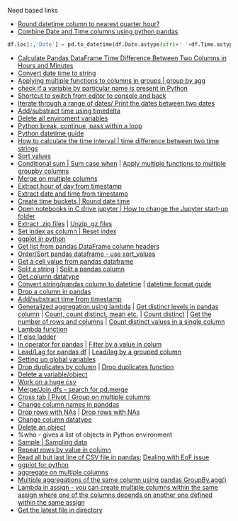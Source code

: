 Need based links
- [Round datetime column to nearest quarter hour?](https://stackoverflow.com/questions/32344533/how-do-i-round-datetime-column-to-nearest-quarter-hour)
- [Combine Date and Time columns using python pandas](https://stackoverflow.com/questions/17978092/combine-date-and-time-columns-using-python-pandas)
```python
df.loc[:,'Date'] = pd.to_datetime(df.Date.astype(str)+' '+df.Time.astype(str))
```
- [Calculate Pandas DataFrame Time Difference Between Two Columns in Hours and Minutes](https://stackoverflow.com/questions/22923775/calculate-pandas-dataframe-time-difference-between-two-columns-in-hours-and-minu)
- [Convert date time to string](https://thispointer.com/python-how-to-convert-datetime-object-to-string-using-datetime-strftime/)
- [Applying multiple functions to columns in groups
 | group by agg](https://www.shanelynn.ie/summarising-aggregation-and-grouping-data-in-python-pandas/)
- [check if a variable by particular name is present in Python](https://stackoverflow.com/questions/843277/how-do-i-check-if-a-variable-exists)
- [Shortcut to switch from editor to console and back](https://stackoverflow.com/questions/31706295/is-there-a-keyboard-shortcut-to-switch-from-editor-to-console-in-sypider)
- [Iterate through a range of dates/ Print the dates between two dates](https://stackoverflow.com/questions/1060279/iterating-through-a-range-of-dates-in-python)
- [Add/substract time using timedelta](https://stackoverflow.com/questions/43192610/add-15-minutes-to-current-timestamp-using-timedelta/43192718#43192718)
- [Delete all enviroment variables](https://stackoverflow.com/questions/3543833/how-do-i-clear-all-variables-in-the-middle-of-a-python-script)
- [Python break, continue, pass within a loop](https://www.tutorialspoint.com/python/python_loop_control.htm)
- [Python datetime guide](https://www.journaldev.com/23365/python-string-to-datetime-strptime)
- [How to calculate the time interval | time difference between two time strings](https://stackoverflow.com/questions/3096953/how-to-calculate-the-time-interval-between-two-time-strings)
- [Sort values](https://pandas.pydata.org/pandas-docs/stable/reference/api/pandas.DataFrame.sort_values.html)
- [Conditional sum | Sum case when](https://stackoverflow.com/questions/17266129/python-pandas-conditional-sum-with-groupby) | [Apply multiple functions to multiple groupby columns](https://stackoverflow.com/questions/14529838/apply-multiple-functions-to-multiple-groupby-columns)
- [Merge on multiple columns](https://stackoverflow.com/questions/41815079/pandas-merge-join-two-data-frames-on-multiple-columns)
- [Extract hour of day from timestamp](https://stackoverflow.com/questions/25129144/pandas-return-hour-from-datetime-column-directly)
- [Extract date and time from timestamp](https://stackoverflow.com/questions/39662149/pandas-extract-date-and-time-from-timestamp)
- [Create time buckets | Round date time](https://stackoverflow.com/questions/23966152/how-to-create-a-group-id-based-on-5-minutes-interval-in-pandas-timeseries)
- [Open notebooks in C drive jupyter | How to change the Jupyter start-up folder](https://stackoverflow.com/questions/35254852/how-to-change-the-jupyter-start-up-folder)
- [Extract .zip files](https://thispointer.com/python-how-to-unzip-a-file-extract-single-multiple-or-all-files-from-a-zip-archive/) | [Unzip .gz files](https://stackoverflow.com/questions/31028815/how-to-unzip-gz-file-using-python)
- [Set index as column | Reset index](https://stackoverflow.com/questions/20461165/how-to-convert-index-of-a-pandas-dataframe-into-a-column)
- [ggplot in python](http://ggplot.yhathq.com/)
- [Get list from pandas DataFrame column headers](https://stackoverflow.com/questions/19482970/get-list-from-pandas-dataframe-column-headers)
- [Order/Sort pandas dataframe - use sort_values](http://pandas.pydata.org/pandas-docs/version/0.19/generated/pandas.DataFrame.sort.html)
- [Get a cell value from pandas dataframe](https://stackoverflow.com/questions/16729574/how-to-get-a-value-from-a-cell-of-a-dataframe)
- [Split a string](https://www.geeksforgeeks.org/python-string-split/) | [Split a pandas column](https://stackoverflow.com/questions/14745022/how-to-split-a-column-into-two-columns)
- [Get column datatype](https://stackoverflow.com/questions/22470690/get-list-of-pandas-dataframe-columns-based-on-data-type)
- [Convert string/pandas column to datetime](https://stackoverflow.com/questions/26763344/convert-pandas-column-to-datetime) | [datetime format guide](http://strftime.org/)
- [Drop a column in pandas](https://pandas.pydata.org/pandas-docs/stable/generated/pandas.DataFrame.drop.html)
- [Add/substract time from timestamp](https://stackoverflow.com/questions/25797245/how-to-properly-add-hours-to-a-pandas-tseries-index-datetimeindex)
- [Generalized aggregation using lambda](https://stackoverflow.com/questions/18554920/pandas-aggregate-count-distinct) | [Get distinct levels in pandas column](https://cmdlinetips.com/2018/01/how-to-get-unique-values-from-a-column-in-pandas-data-frame/) | [Count, count distinct, mean etc.](https://stackoverflow.com/questions/19384532/how-to-count-number-of-rows-per-group-and-other-statistics-in-pandas-group-by) | [Count distinct](https://stackoverflow.com/questions/15411158/pandas-countdistinct-equivalent) | [Get the number of rows and columns](http://www.learningaboutelectronics.com/Articles/How-to-get-the-number-of-rows-and-columns-in-a-pandas-dataframe-object-in-Python.php) | [Count distinct values in a single column](https://stackoverflow.com/questions/18554920/pandas-aggregate-count-distinct)
- [Lambda function](https://pandas.pydata.org/pandas-docs/version/0.18/generated/pandas.Series.apply.html)
- [If else ladder](https://stackoverflow.com/questions/44991438/lambda-including-if-elif-else)
- [In operator for pandas](https://stackoverflow.com/questions/12096252/use-a-list-of-values-to-select-rows-from-a-pandas-dataframe) | [Filter by a value in colum](https://stackoverflow.com/questions/11869910/pandas-filter-rows-of-dataframe-with-operator-chaining)
- [Lead/Lag for pandas df](https://stackoverflow.com/questions/20095673/shift-column-in-pandas-dataframe-up-by-one) | [Lead/lag by a grouped column](https://stackoverflow.com/questions/23664877/pandas-equivalent-of-oracle-lead-lag-function)
- [Setting up global variables](https://stackoverflow.com/questions/370357/python-variable-scope-error)
- [Drop duplicates by column](https://www.geeksforgeeks.org/python-pandas-dataframe-drop_duplicates/) | [Drop duplicates function](https://pandas.pydata.org/pandas-docs/stable/generated/pandas.DataFrame.drop_duplicates.html)
- [Delete a variable/object](https://stackoverflow.com/questions/26545051/is-there-a-way-to-delete-created-variables-functions-etc-from-the-memory-of-th?rq=1)
- [Work on a huge csv](https://pythondata.com/working-large-csv-files-python/)
- [Merge/Join dfs - search for pd.merge](https://pandas.pydata.org/pandas-docs/stable/merging.html)
- [Cross tab | Pivot | Group on multiple columns](https://pandas.pydata.org/pandas-docs/version/0.23.4/generated/pandas.crosstab.html)
- [Change column names in panddas](https://stackoverflow.com/questions/11346283/renaming-columns-in-pandas)
- [Drop rows with NAs](https://pandas.pydata.org/pandas-docs/stable/generated/pandas.DataFrame.dropna.html) | [Drop rows with NAs](https://stackoverflow.com/questions/13413590/how-to-drop-rows-of-pandas-dataframe-whose-value-in-a-certain-column-is-nan)
- [Change column datatype](https://pandas.pydata.org/pandas-docs/stable/generated/pandas.DataFrame.astype.html)
- [Delete an object](https://www.quora.com/How-do-I-delete-a-object-in-Python)
- %who - gives a list of objects in Python environment
- [Sample | Sampling data](https://pandas.pydata.org/pandas-docs/stable/generated/pandas.DataFrame.sample.html)
- [Repeat rows by value in column](https://stackoverflow.com/questions/47336704/python-pandas-how-to-repeat-rows-based-in-column-value)
- [Read all but last line of CSV file in pandas](https://stackoverflow.com/questions/33689694/read-all-but-last-line-of-csv-file-in-pandas); [Dealing with EoF issue](https://www.shanelynn.ie/pandas-csv-error-error-tokenizing-data-c-error-eof-inside-string-starting-at-line/)
- [ggplot for python](http://ggplot.yhathq.com/)
- [aggregate on multiple columns](https://pandas.pydata.org/pandas-docs/stable/reference/api/pandas.DataFrame.agg.html)
- [Multiple aggregations of the same column using pandas GroupBy.agg()](https://stackoverflow.com/questions/12589481/multiple-aggregations-of-the-same-column-using-pandas-groupby-agg)
- [Lambda in assign - you can create multiple columns within the same assign where one of the columns depends on another one defined within the same assign](https://pandas.pydata.org/pandas-docs/stable/reference/api/pandas.DataFrame.assign.html)
- [Get the latest file in directory](https://stackoverflow.com/questions/39327032/how-to-get-the-latest-file-in-a-folder-using-python)
